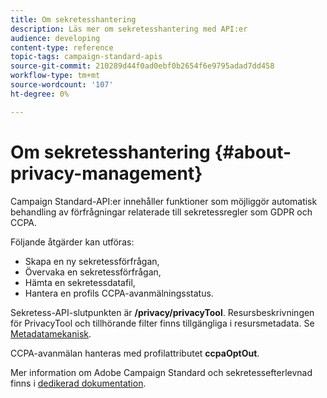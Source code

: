 ```yaml
---
title: Om sekretesshantering
description: Läs mer om sekretesshantering med API:er
audience: developing
content-type: reference
topic-tags: campaign-standard-apis
source-git-commit: 210289d44f0ad0ebf0b2654f6e9795adad7dd458
workflow-type: tm+mt
source-wordcount: '107'
ht-degree: 0%

---
```



# Om sekretesshantering {#about-privacy-management}

Campaign Standard-API:er innehåller funktioner som möjliggör automatisk behandling av förfrågningar relaterade till sekretessregler som GDPR och CCPA.

Följande åtgärder kan utföras:

* Skapa en ny sekretessförfrågan,
* Övervaka en sekretessförfrågan,
* Hämta en sekretessdatafil,
* Hantera en profils CCPA-avanmälningsstatus.

Sekretess-API-slutpunkten är **/privacy/privacyTool**. Resursbeskrivningen för PrivacyTool och tillhörande filter finns tillgängliga i resursmetadata. Se [Metadatamekanisk](../../api/using/metadata-mechanism.md).

CCPA-avanmälan hanteras med profilattributet **ccpaOptOut**.

Mer information om Adobe Campaign Standard och sekretessefterlevnad finns i [dedikerad dokumentation](../../start/using/privacy-requests.md).
